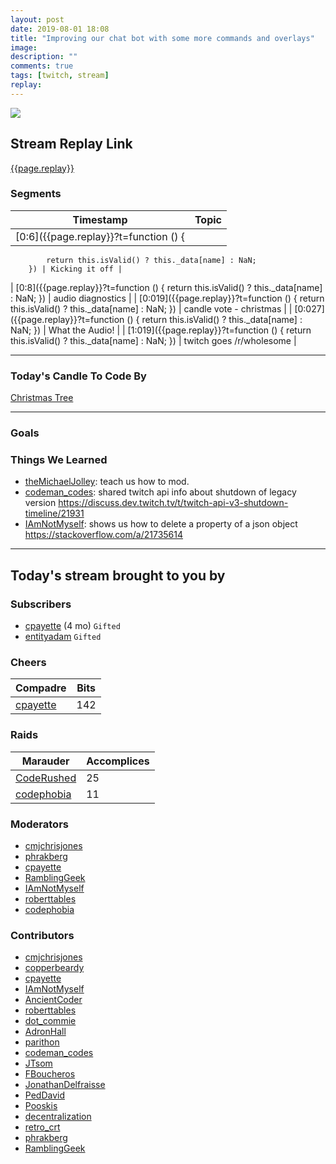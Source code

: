 ```yaml
---
layout: post
date: 2019-08-01 18:08
title: "Improving our chat bot with some more commands and overlays"
image:
description: ""
comments: true
tags: [twitch, stream]
replay: 
---
```


<img src="{{page.image}}"/>

## Stream Replay Link

[{{page.replay}}]({{page.replay}})

<!--more-->

### Segments

| Timestamp | Topic
| ---       | ---
| [0:6]({{page.replay}}?t=function () {
            return this.isValid() ? this._data[name] : NaN;
        }) | Kicking it off |
| [0:8]({{page.replay}}?t=function () {
            return this.isValid() ? this._data[name] : NaN;
        }) | audio diagnostics |
| [0:019]({{page.replay}}?t=function () {
            return this.isValid() ? this._data[name] : NaN;
        }) | candle vote - christmas |
| [0:027]({{page.replay}}?t=function () {
            return this.isValid() ? this._data[name] : NaN;
        }) | What the Audio! |
| [1:019]({{page.replay}}?t=function () {
            return this.isValid() ? this._data[name] : NaN;
        }) | twitch goes /r/wholesome |

---

### Today's Candle To Code By

[Christmas Tree](https://amzn.to/2Djr7R0)

---

### Goals


### Things We Learned

- [theMichaelJolley](https://twitch.tv/themichaeljolley): teach us how to mod. 
- [codeman_codes](https://twitch.tv/codeman_codes): shared twitch api info about shutdown of legacy version https://discuss.dev.twitch.tv/t/twitch-api-v3-shutdown-timeline/21931 
- [IAmNotMyself](https://twitch.tv/iamnotmyself): shows us how to delete a property of a json object https://stackoverflow.com/a/21735614 

---

## Today's stream brought to you by

### Subscribers

- [cpayette](https://twitch.tv/cpayette) (4 mo) `Gifted`
- [entityadam](https://twitch.tv/entityadam) `Gifted`

### Cheers

| Compadre            | Bits        |
| ---                 | ---         |
| [cpayette](https://twitch.tv/cpayette) | 142 |

### Raids

| Marauder            | Accomplices |
| ---                 | ---         |
| [CodeRushed](https://twitch.tv/coderushed) | 25 |
| [codephobia](https://twitch.tv/codephobia) | 11 |

### Moderators

- [cmjchrisjones](https://twitch.tv/cmjchrisjones)
- [phrakberg](https://twitch.tv/phrakberg)
- [cpayette](https://twitch.tv/cpayette)
- [RamblingGeek](https://twitch.tv/ramblinggeek)
- [IAmNotMyself](https://twitch.tv/iamnotmyself)
- [roberttables](https://twitch.tv/roberttables)
- [codephobia](https://twitch.tv/codephobia)

### Contributors

- [cmjchrisjones](https://twitch.tv/cmjchrisjones)
- [copperbeardy](https://twitch.tv/copperbeardy)
- [cpayette](https://twitch.tv/cpayette)
- [IAmNotMyself](https://twitch.tv/iamnotmyself)
- [AncientCoder](https://twitch.tv/ancientcoder)
- [roberttables](https://twitch.tv/roberttables)
- [dot_commie](https://twitch.tv/dot_commie)
- [AdronHall](https://twitch.tv/adronhall)
- [parithon](https://twitch.tv/parithon)
- [codeman_codes](https://twitch.tv/codeman_codes)
- [JTsom](https://twitch.tv/jtsom)
- [FBoucheros](https://twitch.tv/fboucheros)
- [JonathanDelfraisse](https://twitch.tv/jonathandelfraisse)
- [PedDavid](https://twitch.tv/peddavid)
- [Pooskis](https://twitch.tv/pooskis)
- [decentralization](https://twitch.tv/decentralization)
- [retro_crt](https://twitch.tv/retro_crt)
- [phrakberg](https://twitch.tv/phrakberg)
- [RamblingGeek](https://twitch.tv/ramblinggeek)

